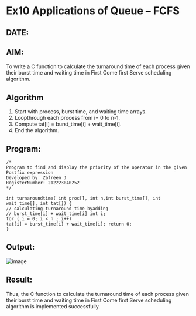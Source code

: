 # Ex10 Applications of Queue – FCFS
## DATE:
## AIM:
To write a C function to calculate the turnaround time of each process given their burst time and waiting time in First Come first Serve scheduling algorithm.
## Algorithm
1.	Start with process, burst time, and waiting time arrays.
2.	Loopthrough each process from i= 0 to n-1.
3.	Compute tat[i] = burst_time[i] + wait_time[i].
4.	End the algorithm.
  

## Program:
```
/*
Program to find and display the priority of the operator in the given Postfix expression
Developed by: Zafreen J
RegisterNumber: 212223040252 
*/
```
```
int turnaroundtime( int proc[], int n,int burst_time[], int wait_time[], int tat[]) {
// calculating turnaround time byadding
// burst_time[i] + wait_time[i] int i;
for ( i = 0; i < n ; i++)
tat[i] = burst_time[i] + wait_time[i]; return 0;
}

```


## Output:

![image](https://github.com/user-attachments/assets/8cc81d73-1dc1-4b90-a6c5-b79a9f7f1bec)


## Result:
Thus, the C function to calculate the turnaround time of each process given their burst time and waiting time in First Come first Serve scheduling algorithm is implemented successfully.
